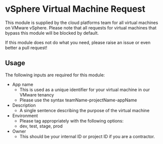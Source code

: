 # vSphere Virtual Machine Request

This module is supplied by the cloud platforms team for all virtual machines on VMware vSphere.
Please note that all requests for virtual machines that bypass this module will be blocked by default.

If this module does not do what you need, please raise an issue or even better a pull request!

## Usage

The following inputs are required for this module:
- App name
    - This is used as a unique identifier for your virtual machine in our VMware tenancy
    - Please use the syntax teamName-projectName-appName
- Description
    - A single sentence describing the purpose of the virtual machine
- Environment
    - Please tag appropriately with the following options:
    - dev, test, stage, prod
- Owner
    - This should be your internal ID or project ID if you are a contractor.
